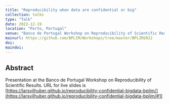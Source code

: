 ```yaml
---
title: "Reproducibility when data are confidential or big"
collection: talks
type: "Talk"
date: 2022-12-19
location: "Porto, Portugal"
venue: "Banco de Portugal Workshop on Reproducibility of Scientific Results"
mainurl: https://github.com/BPLIM/Workshops/tree/master/BPLIM2022
doi: 
maindoi: 
---
```


## Abstract

Presentation at the Banco de Portugal Workshop on Reproducibility of Scientific Results. URL for live slides is [https://larsvilhuber.github.io/reproducibility-confidential-bigdata-bplim/](https://larsvilhuber.github.io/reproducibility-confidential-bigdata-bplim/#1)
